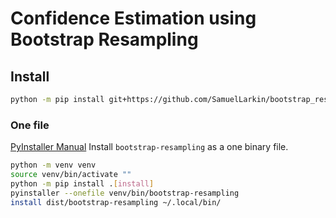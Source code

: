# Confidence Estimation using Bootstrap Resampling

## Install

```sh
python -m pip install git+https://github.com/SamuelLarkin/bootstrap_resampling.git
```

### One file

[PyInstaller Manual](https://pyinstaller.org/en/stable/index.html)
Install `bootstrap-resampling` as a one binary file.

```sh
python -m venv venv
source venv/bin/activate ""
python -m pip install .[install]
pyinstaller --onefile venv/bin/bootstrap-resampling
install dist/bootstrap-resampling ~/.local/bin/
```
